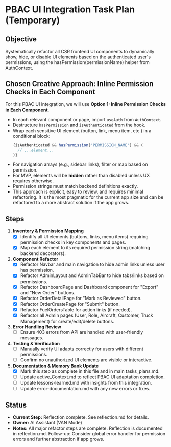 # PBAC UI Integration Task Plan (Temporary)

## Objective
Systematically refactor all CSR frontend UI components to dynamically show, hide, or disable UI elements based on the authenticated user's permissions, using the hasPermission(permissionName) helper from AuthContext.

## Chosen Creative Approach: Inline Permission Checks in Each Component

For this PBAC UI integration, we will use **Option 1: Inline Permission Checks in Each Component**.

- In each relevant component or page, import `useAuth` from `AuthContext`.
- Destructure `hasPermission` and `isAuthenticated` from the hook.
- Wrap each sensitive UI element (button, link, menu item, etc.) in a conditional block:
  ```jsx
  {isAuthenticated && hasPermission('PERMISSION_NAME') && (
    // ...element...
  )}
  ```
- For navigation arrays (e.g., sidebar links), filter or map based on permission.
- For MVP, elements will be **hidden** rather than disabled unless UX requires otherwise.
- Permission strings must match backend definitions exactly.
- This approach is explicit, easy to review, and requires minimal refactoring. It is the most pragmatic for the current app size and can be refactored to a more abstract solution if the app grows.

## Steps

1. **Inventory & Permission Mapping**
   - [x] Identify all UI elements (buttons, links, menu items) requiring permission checks in key components and pages.
   - [x] Map each element to its required permission string (matching backend decorators).

2. **Component Refactor**
   - [x] Refactor Navbar and main navigation to hide admin links unless user has permission.
   - [x] Refactor AdminLayout and AdminTabBar to hide tabs/links based on permissions.
   - [x] Refactor DashboardPage and Dashboard component for "Export" and "New Order" buttons.
   - [x] Refactor OrderDetailPage for "Mark as Reviewed" button.
   - [x] Refactor OrderCreatePage for "Submit" button.
   - [x] Refactor FuelOrdersTable for action links (if needed).
   - [x] Refactor all Admin pages (User, Role, Aircraft, Customer, Truck Management) for create/edit/delete buttons.

3. **Error Handling Review**
   - [ ] Ensure 403 errors from API are handled with user-friendly messages.

4. **Testing & Verification**
   - [ ] Manually verify UI adapts correctly for users with different permissions.
   - [ ] Confirm no unauthorized UI elements are visible or interactive.

5. **Documentation & Memory Bank Update**
   - [x] Mark this step as complete in this file and in main tasks_plans.md.
   - [ ] Update active_Context.md to reflect PBAC UI adaptation completion.
   - [ ] Update lessons-learned.md with insights from this integration.
   - [ ] Update error-documentation.md with any new errors or fixes.

## Status
- **Current Step:** Reflection complete. See reflection.md for details.
- **Owner:** AI Assistant (VAN Mode)
- **Notes:** All major refactor steps are complete. Reflection is documented in reflection.md. Follow-up: Consider global error handler for permission errors and further abstraction if app grows. 